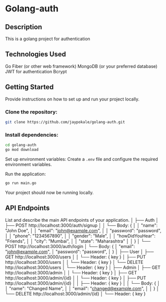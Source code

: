 # Golang-auth

## Description

This is a golang project for authentication

## Technologies Used

Go
Fiber (or other web framework)
MongoDB (or your preferred database)
JWT for authentication
Bcrypt

## Getting Started

Provide instructions on how to set up and run your project locally.

### Clone the repository:

```sh
git clone https://github.com/jaypokale/golang-auth.git
```

### Install dependencies:

```sh
cd golang-auth
go mod download
```

Set up environment variables:
Create a `.env` file and configure the required environment variables.

Run the application:

```sh
go run main.go
```

Your project should now be running locally.

## API Endpoints
List and describe the main API endpoints of your application.
│
├── Auth
│   ├── POST http://localhost:3000/auth/signup
│   │   └── Body: {
│   │               "name": "John Doe",
│   │               "email": "john@example.com",
│   │               "password": "password",
│   │               "phone": "1234567890",
│   │               "gender": "Male",
│   │               "howDidYouHear": "Friends",
│   │               "city": "Mumbai",
│   │               "state": "Maharashtra"
│   │             }
│   └── POST http://localhost:3000/auth/login
│       └── Body: {
│                   "email": "john@example.com",
│                   "password": "password",
│                 }
│
├── User
│   ├── GET http://localhost:3000/users
│   │   └── Header: { key }
│   ├── PUT http://localhost:3000/users
│   │   └── Header: { key }
│   └── DELETE http://localhost:3000/users
│       └── Header: { key }
│
├── Admin
│   ├── GET http://localhost:3000/admin
│   │   └── Header: { key }
│   ├── GET http://localhost:3000/admin/{id}
│   │   └── Header: { key }
│   ├── PUT http://localhost:3000/admin/{id}
│   │   ├── Header: { key }
│   │   └── Body: {
│   │               "name": "Changed Name",
│   │               "email": "changed@example.com",
│   │             }
│   └── DELETE http://localhost:3000/admin/{id}
│       └── Header: { key }
